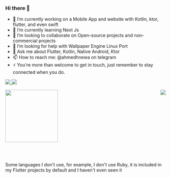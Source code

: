 ### Hi there 👋

<!--

- ⚡ Fun fact: ...
-->
- 🔭 I’m currently working on a Mobile App and website with Kotlin, ktor, flutter, and even swift
- 🌱 I’m currently learning Next Js
- 👯 I’m looking to collaborate on Open-source projects and non-commercial projects
- 🤔 I’m looking for help with Wallpaper Engine Linux Port
- 💬 Ask me about Flutter, Kotlin, Native Android, Ktor
- 📫 How to reach me: @ahmedhnewa on telegram
- ⚡ You're more than welcome to get in touch, just remember to stay connected when you do.

<p class="center">
  <a href="https://www.youtube.com/@ahmedhnewa"> <img src="https://img.shields.io/badge/Youtube-DarkZeroOne-red"/> </a>
  <a href="https://www.ahmedriad.com/"> <img src="https://img.shields.io/badge/%20-Website%20-lightgrey"/> </a>
  <br>
</p>

<img src="https://github-readme-stats-sigma-five.vercel.app/api/top-langs/?username=ahmedhnewa&layout=compact&langs_count=50" align="right" />
<img src="https://github-readme-stats-sigma-five.vercel.app/api?username=ahmedhnewa" height="165" />

<br><br>
<p>Some languages I don't use, for example, I don't use Ruby, it is included in my Flutter projects by default and I haven't even seen it</p>
